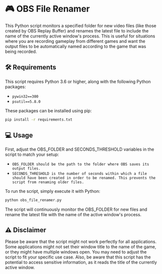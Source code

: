 # 🎮 OBS File Renamer

This Python script monitors a specified folder for new video files (like those created by OBS Replay Buffer) and renames the latest file to include the name of the currently active window's process. This is useful for situations where you are recording gameplay from different games and want the output files to be automatically named according to the game that was being recorded.

## 🛠️ Requirements

This script requires Python 3.6 or higher, along with the following Python packages:

- `pywin32==300`
- `psutil==5.8.0`

These packages can be installed using pip:

```bash
pip install -r requirements.txt
````

## 💻 Usage

First, adjust the OBS_FOLDER and SECONDS_THRESHOLD variables in the script to match your setup:

- `OBS_FOLDER should be the path to the folder where OBS saves its output files.`
- `SECONDS_THRESHOLD is the number of seconds within which a file should have been created in order to be renamed. This prevents the script from renaming older files.`

To run the script, simply execute it with Python:

````bash
python obs_file_renamer.py
````

The script will continuously monitor the OBS_FOLDER for new files and rename the latest file with the name of the active window's process.

## ⚠️ Disclaimer
Please be aware that the script might not work perfectly for all applications. Some applications might not set their window title to the name of the game, or they might have multiple windows open. You may need to adjust the script to fit your specific use case. Also, be aware that this script has the potential to access sensitive information, as it reads the title of the currently active window.
